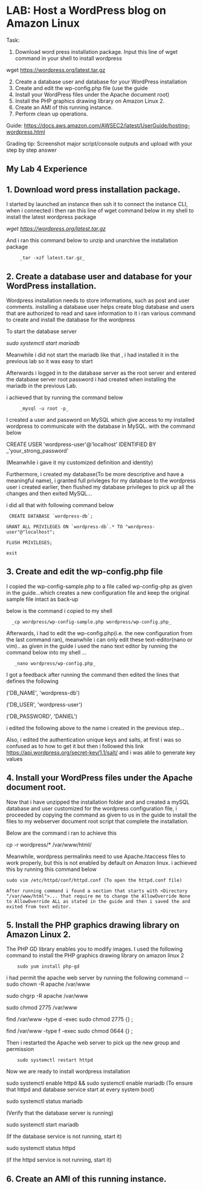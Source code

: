 # LAB:  Host a WordPress blog on Amazon Linux 

Task:

1. Download word press installation package.
Input this line of wget command in your shell to install wordpress 

wget https://wordpress.org/latest.tar.gz


2. Create a database user and database for your WordPress installation
3. Create and edit the wp-config.php file (use the guide
4. Install your WordPress files under the Apache document root)
5. Install the PHP graphics drawing library on Amazon Linux 2.
6. Create an AMI of this running instance.
7. Perform clean up operations.





Guide:
https://docs.aws.amazon.com/AWSEC2/latest/UserGuide/hosting-wordpress.html

Grading tip:  Screenshot major script/console outputs and upload with your step by step answer











## My Lab 4 Experience


## 1. Download word press installation package.

I started by launched an instance then ssh it to connect the instance CLI, when i connected i then ran this line of wget command below in my shell to install the latest wordpress package

_wget https://wordpress.org/latest.tar.gz_

And i ran this command below to unzip and unarchive the installation package

         _tar -xzf latest.tar.gz_


## 2. Create a database user and database for your WordPress installation.

Wordpress installation needs to store informations, such as post and user comments. installing a database user helps create blog database and users that are authorized to read and save information to it 
i ran various command to create and install the database for the wordpress

To start the database server

   _sudo systemctl start mariadb_

Meanwhile i did not start the mariadb like that , i had installed it in the previous lab so it was easy to start

Afterwards i logged in to the database server as the root server and entered the database server root password i had created when installing the mariadb in the previous Lab.

i achieved that by running the command below
     
         _mysql -u root -p_

I created a user and password on MySQL which give access to my installed wordpress to communicate with the database in MySQL. with the command below
 
   
CREATE USER 'wordpress-user'@'localhost' IDENTIFIED BY _'your_strong_password'

(Meanwhile i gave it my customized definition and identity)

Furthermore, i created my database(To be more descriptive and have a meaningful name), i granted full privleges for my database to the wordpress user i created earlier, then flushed my database privileges to pick up all the changes and then exited MySQL...

i did all that with following command below

     CREATE DATABASE `wordpress-db`;

    GRANT ALL PRIVILEGES ON `wordpress-db`.* TO "wordpress-user"@"localhost";

    FLUSH PRIVILEGES;

    exit


## 3. Create and edit the wp-config.php file

I copied the wp-config-sample.php to a file called wp-config-php as given in the guide...which creates a new configuration file and keep the original sample file intact as back-up

below is the command i copied to my shell
   
      _cp wordpress/wp-config-sample.php wordpress/wp-config.php_

Afterwards, i had to edit the wp-config.php(i.e. the new configuration from the last command ran), meanwhile i can only edit these text-editor(nano or vim).. as given in the guide i used the nano text editor by running the command below into my shell ...

       _nano wordpress/wp-config.php_

I got a feedback after running the command then edited the lines that defines the following

   ('DB_NAME', 'wordpress-db')

   ('DB_USER', 'wordpress-user')

   ('DB_PASSWORD', 'DANIEL')

i edited the following above to the name i created in the previous step...

Also, i edited the authentication unique keys and salts, at first i was so confused as to how to get it but then i followed this link https://api.wordpress.org/secret-key/1.1/salt/ and i was able to generate key values 


## 4. Install your WordPress files under the Apache document root.

Now that i have unzipped the installation folder and and created a mySQL database and user customized for the wordpress configuration file, i proceeded by copying the command as given to us in the guide to install the files to my webserver document root script that complete the installation.

Below are the command i ran to achieve this
   
   cp -r wordpress/* /var/www/html/

Meanwhile, wordpress permalinks need to use Apache.htaccess files to work properly, but this is not enabled by default on Amazon linux. i achieved this by running this command below

    sudo vim /etc/httpd/conf/httpd.conf (To open the httpd.conf file)

    After running command i found a section that starts with <Directory "/var/www/html">... that require me to change the AllowOverride None to AllowOverride ALL as stated in the guide and then i saved the and exited from text editor.

## 5. Install the PHP graphics drawing library on Amazon Linux 2.

The PHP GD library enables you to modify images. I used the following command to install the PHP graphics drawing library on amazon linux 2

        sudo yum install php-gd

i had permit the apache web server by running the following command -- sudo chown -R apache /var/www
   
   sudo chgrp -R apache /var/www
   
   sudo chmod 2775 /var/www
   
   find /var/www -type d -exec sudo chmod 2775 {} \;
   
   find /var/www -type f -exec sudo chmod 0644 {} \;

Then i restarted the Apache web server to pick up the new group and permission
        
        sudo systemctl restart httpd

Now we are ready to install wordpress installation

sudo systemctl enable httpd && sudo systemctl enable mariadb
(To ensure that httpd and database service start at every system boot)

sudo systemctl status mariadb

(Verify that the database server is running)

 sudo systemctl start mariadb
 
 (If the database service is not running, start it)

 sudo systemctl status httpd

(if the httpd service is not running, start it)


## 6. Create an AMI of this running instance.



